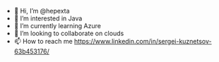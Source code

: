 - 👋 Hi, I’m @hepexta
- 👀 I’m interested in Java
- 🌱 I’m currently learning Azure
- 💞️ I’m looking to collaborate on clouds
- 📫 How to reach me https://www.linkedin.com/in/sergei-kuznetsov-63b453176/

<!---
hepexta/hepexta is a ✨ special ✨ repository because its `README.md` (this file) appears on your GitHub profile.
You can click the Preview link to take a look at your changes.
--->
